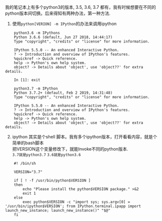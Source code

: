 我的笔记本上有多个python3的版本, 3.5, 3.6, 3.7  都有，我有时候想要在不同的python版本间切换。后来得知有两种办法，第一种方法.  

1. 使用`python[VERION] -m IPython`的办法来调用ipython  
```
    python3.6 -m IPythons
    Python 3.6.6 (default, Jun 27 2018, 14:44:17)
    Type "copyright", "credits" or "license" for more information.

    IPython 5.5.0 -- An enhanced Interactive Python.
    ? -> Introduction and overview of IPython's features.
    %quickref -> Quick reference.
    help -> Python's own help system.
    object? -> Details about 'object', use 'object??' for extra details.

    In [1]: exit

    python3.7 -m IPython
    Python 3.7.2+ (default, Feb 2 2019, 14:31:48)
    Type "copyright", "credits" or "license" for more information.

    IPython 5.5.0 -- An enhanced Interactive Python.
    ? -> Introduction and overview of IPython's features.
    %quickref -> Quick reference.
    help -> Python's own help system.
    object? -> Details about 'object', use 'object??' for extra details. 
```

2. ipython 其实是个shell 脚本。我有多个ipython版本，打开看看内容，就是个简单的bash脚本  
把VERSION这个变量修改下，就能Invoke不同的python版本.  
`3.7就是python3.7`
`3.6就是python3.6`
```
    #! /bin/sh

    VERSION="3.7"

    if [ ! -f /usr/bin/python$VERSION ]
    then
        echo "Please install the python$VERSION package." >&2
        exit 1
    else
        exec python$VERSION -c "import sys; sys.argv[0] = '/usr/bin/ipython$VERSION'; from IPython.terminal.ipapp import launch_new_instance; launch_new_instance()" "$@"
    fi

```